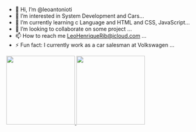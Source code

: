 - 👋 Hi, I’m @leoantonioti
- 👀 I’m interested in System Development and Cars...
- 🌱 I’m currently learning c Language and HTML and CSS, JavaScript...
- 💞️ I’m looking to collaborate on some project ...
- 📫 How to reach me LeoHenriqueRib@icloud.com ...
- ⚡ Fun fact: I currently work as a car salesman at Volkswagen ...

<div>
<a href="https://github.com/leoantonioti">
<img loading="lazy" height="180em" src="https://github-readme-stats.vercel.app/api/top-langs/?username=leoantonioti&layout=compact&langs_count=7&theme=dracula"/>
<img loading="lazy" height="180em" src="https://github-readme-stats.vercel.app/api?username=leoantonioti&show_icons=true&theme=dracula&include_all_commits=true&count_private=true"/>
</div>
